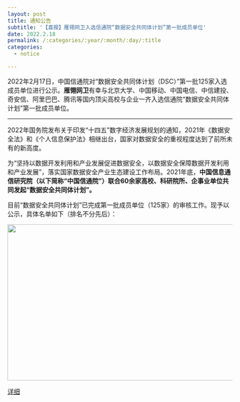 ```yaml
---
layout: post
title: 通知公告
subtitle: '【喜报】雁翎网卫入选信通院“数据安全共同体计划”第一批成员单位'
date: 2022.2.18
permalink: /:categories/:year/:month/:day/:title
categories:
  - notice

---
```



2022年2月17日，中国信通院对“数据安全共同体计划（DSC）”第一批125家入选成员单位进行公示。**雁翎网卫**有幸与北京大学、中国移动、中国电信、中信建投、奇安信、阿里巴巴、腾讯等国内顶尖高校与企业一齐入选信通院“数据安全共同体计划”第一批成员单位。

------------------

2022年国务院发布关于印发“十四五”数字经济发展规划的通知，2021年《数据安全法》和《个人信息保护法》相继出台，国家对数据安全的重视程度达到了前所未有的新高度。

为“坚持以数据开发利用和产业发展促进数据安全，以数据安全保障数据开发利用和产业发展”，落实国家数据安全产业生态建设工作布局。2021年底，**中国信息通信研究院（以下简称“中国信通院”）联合60余家高校、科研院所、企事业单位共同发起“数据安全共同体计划”。**

目前“数据安全共同体计划”已完成第一批成员单位（125家）的审核工作。现予以公示，具体名单如下（排名不分先后）：

<div align=center>
<img src="https://github.com/xxycfhb/pku_exploit_files/blob/main/%E7%AC%AC%E4%B8%80%E6%89%B9%E6%88%90%E5%91%98%E5%85%A5%E9%80%89.png?raw=true" width="800px" height="350px"/>
</div>

[详细](https://mp.weixin.qq.com/s/5KbbOK5Yc6zFjyLwQuhD7w)


